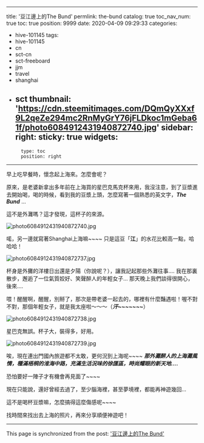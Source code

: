 
---
title: '豆江邊上的The Bund'
permlink: the-bund
catalog: true
toc_nav_num: true
toc: true
position: 9999
date: 2020-04-09 09:29:33
categories:
- hive-101145
tags:
- hive-101145
- cn
- sct-cn
- sct-freeboard
- jjm
- travel
- shanghai
- sct
thumbnail: 'https://cdn.steemitimages.com/DQmQyXXxf9L2qeZe294mc2RnMyGrY76jFLDkoc1mGeba61f/photo6084912431940872740.jpg'
sidebar:
    right:
        sticky: true
widgets:
    -
        type: toc
        position: right
---


早上吃早餐時，懷念起上海來。怎麼會呢？

原來，是老婆新拿出多年前在上海買的星巴克馬克杯來用，我沒注意，到了豆漿進去開始喝，喝的時候，看到我的豆漿上頭，怎麼寫著一個熟悉的英文字，***The Bund*** ... 

這不是外灘嗎？這才發現，這杯子的來源。

![photo6084912431940872740.jpg](https://cdn.steemitimages.com/DQmQyXXxf9L2qeZe294mc2RnMyGrY76jFLDkoc1mGeba61f/photo6084912431940872740.jpg)

喏，另一邊就寫著Shanghai上海嘛~~~~ 只是這豆「**江**」的水花比較高一點，哈哈哈！

![photo6084912431940872737.jpg](https://cdn.steemitimages.com/DQmTi86Jsv8K2NCFsSUdD3eMvNJs9MDKbYtzpmjRqZq54GJ/photo6084912431940872737.jpg)

杯身是外攤的洋樓日出還是夕陽（你說呢？），讓我記起那些外灘往事.... 我在那裏散步，邂逅了一位氣質姣好、笑聲醉人的年輕女子... 那天晚上我們談得很開心，後來....

喂！醒醒啊，醒醒，別掰了，那次是帶老婆一起去的，哪裡有什麼豔遇啦！喔不對不對，那個年輕女子，就是我太座啦～～～（***汗~~~~~~~***）

![photo6084912431940872738.jpg](https://cdn.steemitimages.com/DQme8qGiCjFTkv4Ccs49ZQFxh31wKfVmYE9nG8vyCf3Ni72/photo6084912431940872738.jpg)

星巴克無誤。杯子大，裝得多，好用。

![photo6084912431940872739.jpg](https://cdn.steemitimages.com/DQmWBm7txVGMHV4cads9azmNBwoFzCmJkP6LMjhd1oZMgQC/photo6084912431940872739.jpg)

唉，現在連出門國內旅遊都不太敢，更何況到上海呢~~~~ ***那外灘醉人的上海灘風情，種滿梧桐的淮海中路，充滿生活況味的徐匯區，時尚耀眼的新天地....*** 

恐怕要好一陣子才有機會再見面了~~~~

現在只能說，還好曾經去過了，至少腦海裡，甚至夢境裡，都能再神遊幾回...

這不是喝杯豆漿嘛，怎麼搞得這麼傷感呢~~~~

找時間來找出去上海的照片，再來分享順便神遊吧！

- - -

This page is synchronized from the post: ['豆江邊上的The Bund'](https://steemit.com/@deanliu/the-bund)
